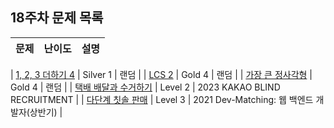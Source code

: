 ## 18주차 문제 목록

| 문제 | 난이도 | 설명 |
| :--: | :----: | :--: |

| [1, 2, 3 더하기 4](https://www.acmicpc.net/problem/15989) | Silver 1 | 랜덤 |
| [LCS 2](https://www.acmicpc.net/problem/9252) | Gold 4 | 랜덤 |
| [가장 큰 정사각형](https://www.acmicpc.net/problem/1915) | Gold 4 | 랜덤 |
| [택배 배달과 수거하기](https://school.programmers.co.kr/learn/courses/30/lessons/150369) | Level 2 | 2023 KAKAO BLIND RECRUITMENT |
| [다단계 칫솔 판매](https://school.programmers.co.kr/learn/courses/30/lessons/77486) | Level 3 | 2021 Dev-Matching: 웹 백엔드 개발자(상반기) |
